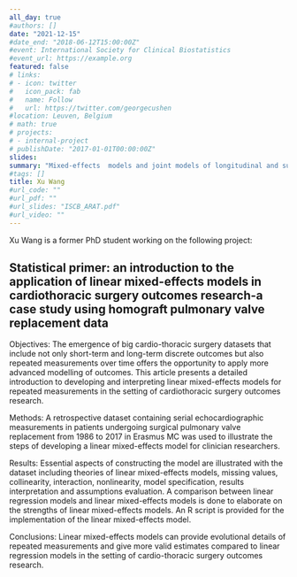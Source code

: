 ```yaml
---
all_day: true
#authors: []
date: "2021-12-15"
#date_end: "2018-06-12T15:00:00Z"
#event: International Society for Clinical Biostatistics
#event_url: https://example.org
featured: false
# links:
# - icon: twitter
#   icon_pack: fab
#   name: Follow
#   url: https://twitter.com/georgecushen
#location: Leuven, Belgium
# math: true
# projects:
# - internal-project
# publishDate: "2017-01-01T00:00:00Z"
slides: 
summary: "Mixed-effects  models and joint models of longitudinal and survival data in cardiothoracic surgery outcomes research" 
#tags: []
title: Xu Wang
#url_code: ""
#url_pdf: ""
#url_slides: "ISCB_ARAT.pdf"
#url_video: ""
---
```


Xu Wang is a former PhD student working on the following project:

## Statistical primer: an introduction to the application of linear mixed-effects models in cardiothoracic surgery outcomes research-a case study using homograft pulmonary valve replacement data

Objectives: The emergence of big cardio-thoracic surgery datasets that include not only short-term and long-term discrete outcomes but also repeated measurements over time offers the opportunity to apply more advanced modelling of outcomes. This article presents a detailed introduction to developing and interpreting linear mixed-effects models for repeated measurements in the setting of cardiothoracic surgery outcomes research.

Methods: A retrospective dataset containing serial echocardiographic measurements in patients undergoing surgical pulmonary valve replacement from 1986 to 2017 in Erasmus MC was used to illustrate the steps of developing a linear mixed-effects model for clinician researchers.

Results: Essential aspects of constructing the model are illustrated with the dataset including theories of linear mixed-effects models, missing values, collinearity, interaction, nonlinearity, model specification, results interpretation and assumptions evaluation. A comparison between linear regression models and linear mixed-effects models is done to elaborate on the strengths of linear mixed-effects models. An R script is provided for the implementation of the linear mixed-effects model.

Conclusions: Linear mixed-effects models can provide evolutional details of repeated measurements and give more valid estimates compared to linear regression models in the setting of cardio-thoracic surgery outcomes research.

